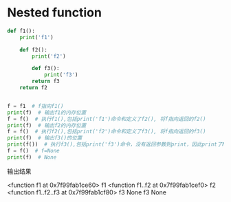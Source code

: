 # Nested function

```python
def f1():
    print('f1')

    def f2():
        print('f2')

        def f3():
            print('f3')
        return f3
    return f2


f = f1  # f指向f1()
print(f)  # 输出f1的内存位置
f = f()  # 执行f1(),包括print('f1')命令和定义了f2(), 将f指向返回的f2()
print(f)  # 输出f2的内存位置
f = f()  # 执行f2(),包括print('f2')命令和定义了f3(), 将f指向返回的f3()
print(f)  # 输出f3()的位置
print(f())  # 执行f3(),包括print('f3')命令，没有返回参数到print，因此print了None
f = f()  # f=None
print(f)  # None
```

输出结果

<function f1 at 0x7f99fab1ce60>
f1
<function f1.<locals>.f2 at 0x7f99fab1cef0>
f2
<function f1.<locals>.f2.<locals>.f3 at 0x7f99fab1cf80>
f3
None
f3
None